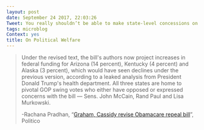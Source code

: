```yaml
---
layout: post
date: September 24 2017, 22:03:26
Tweet: You really shouldn’t be able to make state-level concessions on a federal-level bill in order to “win” votes for a bill that affects the whole of the country.
tags: microblog
Context: yes
title: On Political Welfare
---
```


> Under the revised text, the bill's authors now project increases in federal funding for Arizona (14 percent), Kentucky (4 percent) and Alaska (3 percent), which would have seen declines under the previous version, according to a leaked analysis from President Donald Trump's health department. All three states are home to pivotal GOP swing votes who either have opposed or expressed concerns with the bill — Sens. John McCain, Rand Paul and Lisa Murkowski.
> 
> -Rachana Pradhan, “[Graham, Cassidy revise Obamacare repeal bill](http://www.politico.com/story/2017/09/24/obamacare-graham-cassidy-repeal-243079?cid=apn)”, Politico
